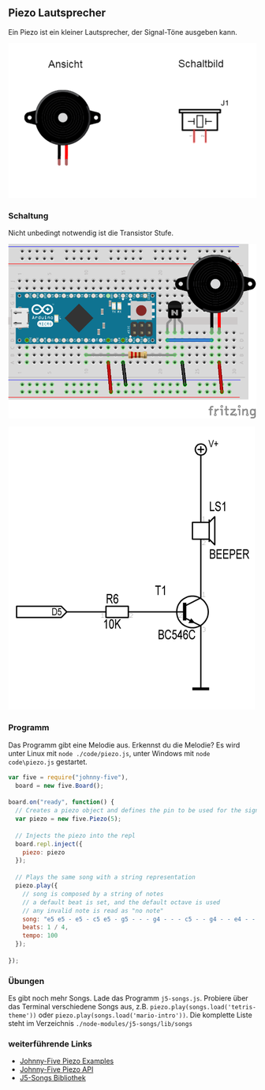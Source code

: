 ## Piezo Lautsprecher

Ein Piezo ist ein kleiner Lautsprecher, der Signal-Töne ausgeben kann. 

![Piezo](../../images/parts/piezo.png "Piezo")

### Schaltung

Nicht unbedingt notwendig ist die Transistor Stufe.

![Verdrahtung](../../images/circ/piezo_Steckplatine.png "Verdrahtung")

![Schaltplan](../../images/circ/piezo-schematic.png "Schaltplan")

### Programm

Das Programm gibt eine Melodie aus. Erkennst du die Melodie? Es wird unter Linux mit ```node ./code/piezo.js```, unter Windows mit ```node code\piezo.js``` gestartet.

```javascript
var five = require("johnny-five"),
  board = new five.Board();

board.on("ready", function() {
  // Creates a piezo object and defines the pin to be used for the signal
  var piezo = new five.Piezo(5);

  // Injects the piezo into the repl
  board.repl.inject({
    piezo: piezo
  });

  // Plays the same song with a string representation
  piezo.play({
    // song is composed by a string of notes
    // a default beat is set, and the default octave is used
    // any invalid note is read as "no note"
    song: "e5 e5 - e5 - c5 e5 - g5 - - - g4 - - - c5 - - g4 - - e4 - - a4 - b4 - a#4 a4 - g4 e5 g5 a5 - f5 g5 - e5 - c5 d5 b4 - - c5 - - g4 - - e4 - - a4 - b4 - a#4 a4 - g4 e5 g5 a5 - f5 g5 - e5 - c5 d5 b4 - -",
    beats: 1 / 4,
    tempo: 100
  });

});
```
### Übungen

Es gibt noch mehr Songs. Lade das Programm ```j5-songs.js```. Probiere über das Terminal verschiedene Songs aus, z.B. ```piezo.play(songs.load('tetris-theme'))``` oder ```piezo.play(songs.load('mario-intro'))```. Die komplette Liste steht im Verzeichnis ```./node-modules/j5-songs/lib/songs```

### weiterführende Links

* [Johnny-Five Piezo Examples](http://johnny-five.io/examples/piezo/)
* [Johnny-Five Piezo API](http://johnny-five.io/api/piezo/)
* [J5-Songs Bibliothek](https://www.npmjs.com/package/j5-songs)
